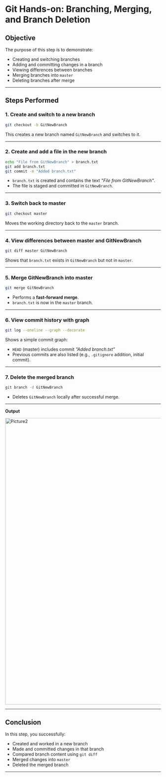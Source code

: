 # Git Hands-on: Branching, Merging, and Branch Deletion

## **Objective**

The purpose of this step is to demonstrate:

* Creating and switching branches
* Adding and committing changes in a branch
* Viewing differences between branches
* Merging branches into `master`
* Deleting branches after merge

---

## **Steps Performed**

### **1. Create and switch to a new branch**

```bash
git checkout -b GitNewBranch
```

This creates a new branch named `GitNewBranch` and switches to it.

---

### **2. Create and add a file in the new branch**

```bash
echo "File from GitNewBranch" > branch.txt
git add branch.txt
git commit -m "Added branch.txt"
```

* `branch.txt` is created and contains the text *"File from GitNewBranch"*.
* The file is staged and committed in `GitNewBranch`.

---

### **3. Switch back to master**

```bash
git checkout master
```

Moves the working directory back to the `master` branch.

---

### **4. View differences between master and GitNewBranch**

```bash
git diff master GitNewBranch
```

Shows that `branch.txt` exists in `GitNewBranch` but not in `master`.

---

### **5. Merge GitNewBranch into master**

```bash
git merge GitNewBranch
```

* Performs a **fast-forward merge**.
* `branch.txt` is now in the `master` branch.

---

### **6. View commit history with graph**

```bash
git log --oneline --graph --decorate
```

Shows a simple commit graph:

* `HEAD` (master) includes commit *"Added branch.txt"*
* Previous commits are also listed (e.g., `.gitignore` addition, initial commit).

---

### **7. Delete the merged branch**

```bash
git branch -d GitNewBranch
```

* Deletes `GitNewBranch` locally after successful merge.

---

**Output**

<img width="1260" height="927" alt="Picture2" src="https://github.com/user-attachments/assets/a555ed07-4bd4-4279-9b04-d56798b8a147" />

---
## **Conclusion**

In this step, you successfully:

* Created and worked in a new branch
* Made and committed changes in that branch
* Compared branch content using `git diff`
* Merged changes into `master`
* Deleted the merged branch

---
